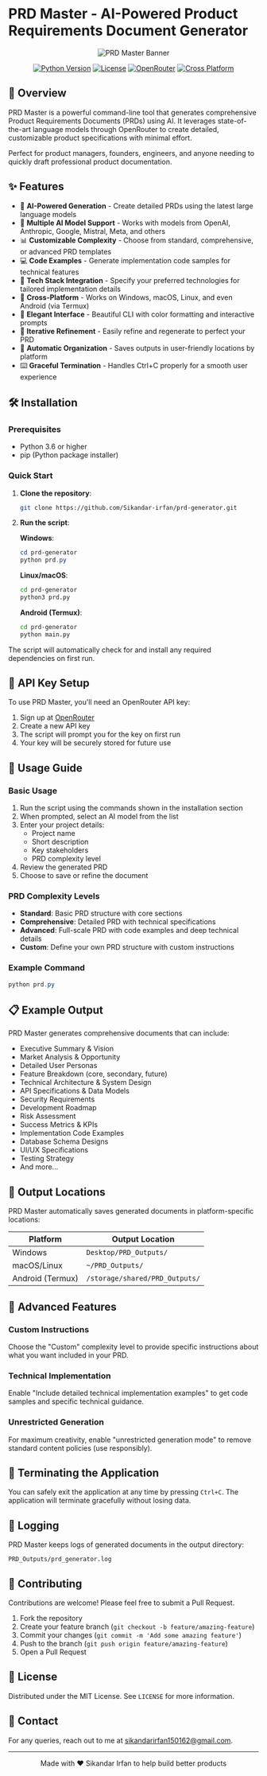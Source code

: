 # PRD Master - AI-Powered Product Requirements Document Generator

<div align="center">

![PRD Master Banner](https://img.shields.io/badge/PRD%20Master-AI%20Powered%20PRD%20Generator-blue?style=for-the-badge&logo=openai)

[![Python Version](https://img.shields.io/badge/Python-3.6%2B-blue.svg)](https://www.python.org/downloads/)
[![License](https://img.shields.io/badge/License-MIT-green.svg)](LICENSE)
[![OpenRouter](https://img.shields.io/badge/Powered%20by-OpenRouter-orange.svg)](https://openrouter.ai/)
[![Cross Platform](https://img.shields.io/badge/Platform-Windows%20%7C%20MacOS%20%7C%20Linux%20%7C%20Android-lightgrey.svg)](https://github.com/yourusername/prd-generator)

</div>

## 🚀 Overview

PRD Master is a powerful command-line tool that generates comprehensive Product Requirements Documents (PRDs) using AI. It leverages state-of-the-art language models through OpenRouter to create detailed, customizable product specifications with minimal effort.

Perfect for product managers, founders, engineers, and anyone needing to quickly draft professional product documentation.


## ✨ Features

- 🧠 **AI-Powered Generation** - Create detailed PRDs using the latest large language models
- 🌈 **Multiple AI Model Support** - Works with models from OpenAI, Anthropic, Google, Mistral, Meta, and others
- 📊 **Customizable Complexity** - Choose from standard, comprehensive, or advanced PRD templates
- 💻 **Code Examples** - Generate implementation code samples for technical features
- 🔧 **Tech Stack Integration** - Specify your preferred technologies for tailored implementation details
- 📱 **Cross-Platform** - Works on Windows, macOS, Linux, and even Android (via Termux)
- 🎨 **Elegant Interface** - Beautiful CLI with color formatting and interactive prompts
- 🔄 **Iterative Refinement** - Easily refine and regenerate to perfect your PRD
- 📁 **Automatic Organization** - Saves outputs in user-friendly locations by platform
- ⌨️ **Graceful Termination** - Handles Ctrl+C properly for a smooth user experience

## 🛠️ Installation

### Prerequisites

- Python 3.6 or higher
- pip (Python package installer)

### Quick Start

1. **Clone the repository**:
   ```bash
   git clone https://github.com/Sikandar-irfan/prd-generator.git
   ```

2. **Run the script**:

   **Windows**:
   ```powershell
   cd prd-generator
   python prd.py
   ```

   **Linux/macOS**:
   ```bash
   cd prd-generator
   python3 prd.py
   ```

   **Android (Termux)**:
   ```bash
   cd prd-generator
   python main.py
   ```

The script will automatically check for and install any required dependencies on first run.

## 🔑 API Key Setup

To use PRD Master, you'll need an OpenRouter API key:

1. Sign up at [OpenRouter](https://openrouter.ai/keys)
2. Create a new API key
3. The script will prompt you for the key on first run
4. Your key will be securely stored for future use

## 📖 Usage Guide

### Basic Usage

1. Run the script using the commands shown in the installation section
2. When prompted, select an AI model from the list
3. Enter your project details:
   - Project name
   - Short description
   - Key stakeholders
   - PRD complexity level
4. Review the generated PRD
5. Choose to save or refine the document

### PRD Complexity Levels

- **Standard**: Basic PRD structure with core sections
- **Comprehensive**: Detailed PRD with technical specifications
- **Advanced**: Full-scale PRD with code examples and deep technical details
- **Custom**: Define your own PRD structure with custom instructions

### Example Command

```powershell
python prd.py
```

## 📋 Example Output

PRD Master generates comprehensive documents that can include:

- Executive Summary & Vision
- Market Analysis & Opportunity
- Detailed User Personas
- Feature Breakdown (core, secondary, future)
- Technical Architecture & System Design
- API Specifications & Data Models
- Security Requirements
- Development Roadmap
- Risk Assessment
- Success Metrics & KPIs
- Implementation Code Examples
- Database Schema Designs
- UI/UX Specifications
- Testing Strategy
- And more...

## 📂 Output Locations

PRD Master automatically saves generated documents in platform-specific locations:

| Platform | Output Location |
|----------|----------------|
| Windows | `Desktop/PRD_Outputs/` |
| macOS/Linux | `~/PRD_Outputs/` |
| Android (Termux) | `/storage/shared/PRD_Outputs/` |

## 🔄 Advanced Features

### Custom Instructions

Choose the "Custom" complexity level to provide specific instructions about what you want included in your PRD.

### Technical Implementation

Enable "Include detailed technical implementation examples" to get code samples and specific technical guidance.

### Unrestricted Generation

For maximum creativity, enable "unrestricted generation mode" to remove standard content policies (use responsibly).

## 🛑 Terminating the Application

You can safely exit the application at any time by pressing `Ctrl+C`. The application will terminate gracefully without losing data.

## 📝 Logging

PRD Master keeps logs of generated documents in the output directory:

```
PRD_Outputs/prd_generator.log
```

## 🤝 Contributing

Contributions are welcome! Please feel free to submit a Pull Request.

1. Fork the repository
2. Create your feature branch (`git checkout -b feature/amazing-feature`)
3. Commit your changes (`git commit -m 'Add some amazing feature'`)
4. Push to the branch (`git push origin feature/amazing-feature`)
5. Open a Pull Request

## 📄 License

Distributed under the MIT License. See `LICENSE` for more information.

## 📧 Contact

For any queries, reach out to me at [sikandarirfan150162@gmail.com](mailto:sikandarirfan150162@gmail.com).

---

<div align="center">
Made with ❤️ Sikandar Irfan to help build better products
</div>
